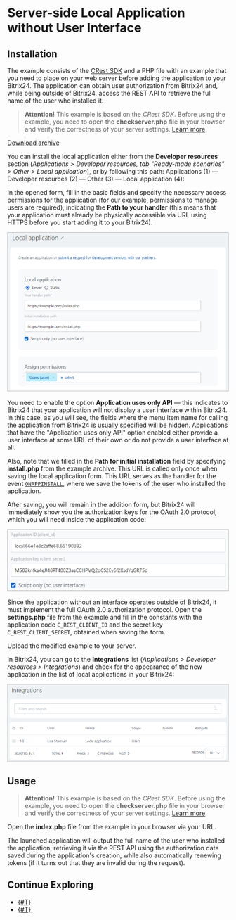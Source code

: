 # Server-side Local Application without User Interface

## Installation

The example consists of the [CRest SDK](https://github.com/bitrix-tools/crest/) and a PHP file with an example that you need to place on your web server before adding the application to your Bitrix24. The application can obtain user authorization from Bitrix24 and, while being outside of Bitrix24, access the REST API to retrieve the full name of the user who installed it.

> **Attention!** This example is based on the *CRest SDK*. Before using the example, you need to open the **checkserver.php** file in your browser and verify the correctness of your server settings. [Learn more](../how-to-use-examples.md).

[Download archive](https://helpdesk.bitrix24.com/examples/server-no-ui-crest.zip)

You can install the local application either from the **Developer resources** section (*Applications > Developer resources, tab "Ready-made scenarios" > Other > Local application*), or by following this path: Applications (1) — Developer resources (2) — Other (3) — Local application (4):



In the opened form, fill in the basic fields and specify the necessary access permissions for the application (for our example, permissions to manage users are required), indicating the **Path to your handler** (this means that your application must already be physically accessible via URL using HTTPS before you start adding it to your Bitrix24).

![Application addition form](./_images/local-server-no-ui-form_new.png)

You need to enable the option **Application uses only API** — this indicates to Bitrix24 that your application will not display a user interface within Bitrix24. In this case, as you will see, the fields where the menu item name for calling the application from Bitrix24 is usually specified will be hidden. Applications that have the "Application uses only API" option enabled either provide a user interface at some URL of their own or do not provide a user interface at all.

Also, note that we filled in the **Path for initial installation** field by specifying **install.php** from the example archive. This URL is called only once when saving the local application form. This URL serves as the handler for the event [`ONAPPINSTALL`](../api-reference/common/events/on-app-install.md), where we save the tokens of the user who installed the application.

After saving, you will remain in the addition form, but Bitrix24 will immediately show you the authorization keys for the OAuth 2.0 protocol, which you will need inside the application code:

![Authorization keys](./_images/local-server-no-ui-added_new.png)

Since the application without an interface operates outside of Bitrix24, it must implement the full OAuth 2.0 authorization protocol. Open the **settings.php** file from the example and fill in the constants with the application code `C_REST_CLIENT_ID` and the secret key `C_REST_CLIENT_SECRET`, obtained when saving the form.

Upload the modified example to your server.

In Bitrix24, you can go to the **Integrations** list (*Applications > Developer resources > Integrations*) and check for the appearance of the new application in the list of local applications in your Bitrix24:

![Integrations list](./_images/local-server-no-ui-list-n.png)

## Usage

> **Attention!** This example is based on the *CRest SDK*. Before using the example, you need to open the **checkserver.php** file in your browser and verify the correctness of your server settings. [Learn more](../how-to-use-examples.md).

Open the **index.php** file from the example in your browser via your URL.

The launched application will output the full name of the user who installed the application, retrieving it via the REST API using the authorization data saved during the application's creation, while also automatically renewing tokens (if it turns out that they are invalid during the request).

## Continue Exploring

- [{#T}](static-local-app.md)
- [{#T}](serverside-local-app-with-ui.md)